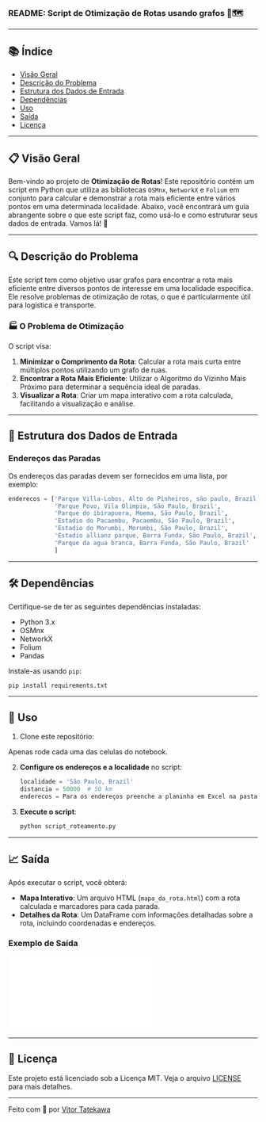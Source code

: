 
### README: Script de Otimização de Rotas usando grafos 🚗🗺️

---

## 📚 Índice

- [Visão Geral](#visão-geral)
- [Descrição do Problema](#descrição-do-problema)
- [Estrutura dos Dados de Entrada](#estrutura-dos-dados-de-entrada)
- [Dependências](#dependências)
- [Uso](#uso)
- [Saída](#saída)
- [Licença](#licença)

---

## 📋 Visão Geral

Bem-vindo ao projeto de **Otimização de Rotas**! Este repositório contém um script em Python que utiliza as bibliotecas `OSMnx`, `NetworkX` e `Folium` em conjunto para calcular e demonstrar a rota mais eficiente entre vários pontos em uma determinada localidade. Abaixo, você encontrará um guia abrangente sobre o que este script faz, como usá-lo e como estruturar seus dados de entrada. Vamos lá! 🚀

---

## 🔍 Descrição do Problema

Este script tem como objetivo usar grafos para encontrar a rota mais eficiente entre diversos pontos de interesse em uma localidade específica. Ele resolve problemas de otimização de rotas, o que é particularmente útil para logística e transporte.

### 🏭 O Problema de Otimização

O script visa:

1. **Minimizar o Comprimento da Rota**: Calcular a rota mais curta entre múltiplos pontos utilizando um grafo de ruas.
2. **Encontrar a Rota Mais Eficiente**: Utilizar o Algoritmo do Vizinho Mais Próximo para determinar a sequência ideal de paradas.
3. **Visualizar a Rota**: Criar um mapa interativo com a rota calculada, facilitando a visualização e análise.

---

## 📂 Estrutura dos Dados de Entrada

### Endereços das Paradas

Os endereços das paradas devem ser fornecidos em uma lista, por exemplo:

```python
enderecos = ['Parque Villa-Lobos, Alto de Pinheiros, são paulo, Brazil',
             'Parque Povo, Vila Olimpia, São Paulo, Brazil',
             'Parque do ibirapuera, Moema, São Paulo, Brazil',
             'Estadio do Pacaembu, Pacaembu, São Paulo, Brazil',
             'Estadio do Morumbi, Morumbi, São Paulo, Brazil',
             'Estadio allianz parque, Barra Funda, São Paulo, Brazil',
             'Parque da agua branca, Barra Funda, São Paulo, Brazil'
             ]
```

---

## 🛠 Dependências

Certifique-se de ter as seguintes dependências instaladas:

- Python 3.x
- OSMnx
- NetworkX
- Folium
- Pandas

Instale-as usando `pip`:

```bash
pip install requirements.txt
```

---

## 🚀 Uso

1. Clone este repositório:

Apenas rode cada uma das celulas do notebook.

2. **Configure os endereços e a localidade** no script:

   ```python
   localidade = 'São Paulo, Brazil'
   distancia = 50000  # 50 km
   enderecos = Para os endereços preenche a planinha em Excel na pasta input com os endereços a ser roteirizados. Lembrando que a origem deve ser o primeiro endereço da planilha.
   ```

3. **Execute o script**:

   ```bash
   python script_roteamento.py
   ```

---

## 📈 Saída

Após executar o script, você obterá:

- **Mapa Interativo**: Um arquivo HTML (`mapa_da_rota.html`) com a rota calculada e marcadores para cada parada.
- **Detalhes da Rota**: Um DataFrame com informações detalhadas sobre a rota, incluindo coordenadas e endereços.

### Exemplo de Saída

![Exemplo de Mapa Interativo](mapa_da_rota.html)

---

## 📄 Licença

Este projeto está licenciado sob a Licença MIT. Veja o arquivo [LICENSE](LICENSE) para mais detalhes.

---

Feito com 🧠 por [Vitor Tatekawa](https://github.com/vtatekawa)


